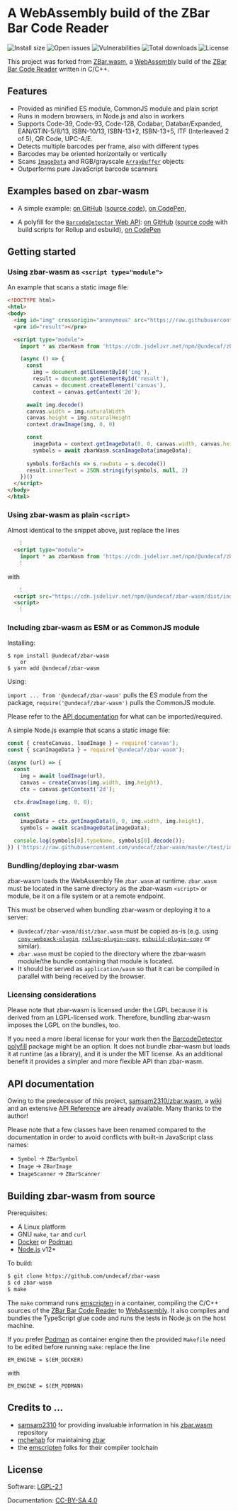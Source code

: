 # A WebAssembly build of the ZBar Bar Code Reader

![Install size](https://badgen.net/packagephobia/install/@undecaf/zbar-wasm)
![Open issues](https://badgen.net/github/open-issues/undecaf/zbar-wasm)
![Vulnerabilities](https://snyk.io/test/npm/@undecaf/zbar-wasm/badge.svg)
![Total downloads](https://badgen.net/npm/dt/@undecaf/zbar-wasm)
![License](https://badgen.net/github/license/undecaf/zbar-wasm)

This project was forked from [ZBar.wasm](https://github.com/samsam2310/zbar.wasm),
a [WebAssembly](https://webassembly.org/) build
of the [ZBar Bar Code Reader](https://github.com/mchehab/zbar) written in C/C++.

## Features

+ Provided as minified ES module, CommonJS module and plain script
+ Runs in modern browsers, in Node.js and also in workers
+ Supports Code-39, Code-93, Code-128, Codabar, Databar/Expanded,
  EAN/GTIN-5/8/13, ISBN-10/13, ISBN-13+2, ISBN-13+5, ITF (Interleaved 2 of 5), QR Code, UPC-A/E.
+ Detects multiple barcodes per frame, also with different types
+ Barcodes may be oriented horizontally or vertically
+ Scans [`ImageData`](https://developer.mozilla.org/en-US/docs/Web/API/ImageData) and 
  RGB/grayscale [`ArrayBuffer`](https://developer.mozilla.org/en-US/docs/Web/JavaScript/Reference/Global_Objects/ArrayBuffer) objects
+ Outperforms pure JavaScript barcode scanners


## Examples based on zbar-wasm

+ A simple example: [on GitHub](https://undecaf.github.io/zbar-wasm/example/) 
  ([source code](https://github.com/undecaf/zbar-wasm/tree/master/docs/example)),
  [on CodePen](https://codepen.io/undecaf/pen/ZEXmqdB),
  
+ A polyfill for the [`BarcodeDetector` Web API](https://developer.mozilla.org/en-US/docs/Web/API/BarcodeDetector):
  [on GitHub](https://undecaf.github.io/barcode-detector-polyfill/example/)
  ([source code](https://github.com/undecaf/barcode-detector-polyfill/tree/master/example) 
  with build scripts for Rollup and esbuild),
  [on CodePen](https://codepen.io/undecaf/pen/LYzXXzg)
  


## Getting started

### Using zbar-wasm as `<script type="module">`

An example that scans a static image file:

```html
<!DOCTYPE html>
<html>
<body>
  <img id="img" crossorigin="anonymous" src="https://raw.githubusercontent.com/undecaf/zbar-wasm/master/test/img/qr_code.png">
  <pre id="result"></pre>

  <script type="module">
    import * as zbarWasm from 'https://cdn.jsdelivr.net/npm/@undecaf/zbar-wasm/dist/main.js'

    (async () => {
      const
        img = document.getElementById('img'),
        result = document.getElementById('result'),
        canvas = document.createElement('canvas'),
        context = canvas.getContext('2d');

      await img.decode()
      canvas.width = img.naturalWidth
      canvas.height = img.naturalHeight
      context.drawImage(img, 0, 0)

      const
        imageData = context.getImageData(0, 0, canvas.width, canvas.height),
        symbols = await zbarWasm.scanImageData(imageData);
      
      symbols.forEach(s => s.rawData = s.decode())
      result.innerText = JSON.stringify(symbols, null, 2)
    })()
  </script>
</body>
</html>
```


### Using zbar-wasm as plain `<script>`

Almost identical to the snippet above, just replace the lines

```html
    ⁝
  <script type="module">
    import * as zbarWasm from 'https://cdn.jsdelivr.net/npm/@undecaf/zbar-wasm/dist/main.js'
    ⁝
```

with

```html
    ⁝
  <script src="https://cdn.jsdelivr.net/npm/@undecaf/zbar-wasm/dist/index.js"></script>
  <script>
    ⁝
```


### Including zbar-wasm as ESM or as CommonJS module

Installing:

```shell script
$ npm install @undecaf/zbar-wasm
    or
$ yarn add @undecaf/zbar-wasm
```

Using:

`import ... from '@undecaf/zbar-wasm'` pulls the ES module from the package,
`require('@undecaf/zbar-wasm')` pulls the CommonJS module.

Please refer to the [API documentation](#api-documentation) for what can be imported/required.

A simple Node.js example that scans a static image file:

```javascript
const { createCanvas, loadImage } = require('canvas');
const { scanImageData } = require('@undecaf/zbar-wasm');

(async (url) => {
  const
    img = await loadImage(url),
    canvas = createCanvas(img.width, img.height),
    ctx = canvas.getContext('2d');

  ctx.drawImage(img, 0, 0);

  const
    imageData = ctx.getImageData(0, 0, img.width, img.height),
    symbols = await scanImageData(imageData);

  console.log(symbols[0].typeName, symbols[0].decode());
}) ('https://raw.githubusercontent.com/undecaf/zbar-wasm/master/test/img/qr_code.png');
```

### Bundling/deploying zbar-wasm

zbar-wasm loads the WebAssembly file `zbar.wasm` at runtime. `zbar.wasm` must be located in the same directory
as the zbar-wasm `<script>` or module, be it on a file system or at a remote endpoint.

This must be observed when bundling zbar-wasm or deploying it to a server:

+ `@undecaf/zbar-wasm/dist/zbar.wasm` must be copied as-is (e.g. using [`copy-webpack-plugin`](https://www.npmjs.com/package/copy-webpack-plugin),
  [`rollup-plugin-copy`](https://www.npmjs.com/package/rollup-plugin-copy), [`esbuild-plugin-copy`](https://www.npmjs.com/package/esbuild-plugin-copy)
  or similar).
+ `zbar.wasm` must be copied to the directory where the zbar-wasm module/the bundle containing that module is located.
+ It should be served as `application/wasm` so that it can be compiled in parallel with being received 
  by the browser.


### Licensing considerations

Please note that zbar-wasm is licensed under the LGPL because it is derived from an LGPL-licensed work.
Therefore, bundling zbar-wasm imposes the LGPL on the bundles, too.

If you need a more liberal license for your work then the [BarcodeDetector polyfill](https://www.npmjs.com/package/@undecaf/barcode-detector-polyfill)
package might be an option. It does not bundle zbar-wasm but loads it at runtime (as a library), and it is under the MIT license.
As an additional benefit it provides a simpler and more flexible API than zbar-wasm.


## API documentation

Owing to the predecessor of this project, [samsam2310/zbar.wasm](https://github.com/samsam2310/zbar.wasm),
a [wiki](https://github.com/samsam2310/zbar.wasm/wiki) and an extensive
[API Reference](https://github.com/samsam2310/zbar.wasm/wiki/API-Reference) are already available.
Many thanks to the author!

Please note that a few classes have been renamed compared to the documentation in order to avoid
conflicts with built-in JavaScript class names:

+ `Symbol` &rarr; `ZBarSymbol`
+ `Image` &rarr; `ZBarImage`
+ `ImageScanner` &rarr; `ZBarScanner`


## Building zbar-wasm from source

Prerequisites:

+ A Linux platform
+ GNU `make`, `tar` and `curl`
+ [Docker](https://www.docker.com/) or [Podman](https://podman.io/)
+ [Node.js](https://nodejs.org/) v12+

To build:

```bash
$ git clone https://github.com/undecaf/zbar-wasm
$ cd zbar-wasm
$ make
```

The `make` command runs [emscripten](https://emscripten.org/) in a container, compiling the C/C++
sources of the [ZBar Bar Code Reader](https://github.com/mchehab/zbar)
to [WebAssembly](https://webassembly.org/). It also compiles and bundles the TypeScript glue code
and runs the tests in Node.js on the host machine.

If you prefer [Podman](https://podman.io/) as container engine then the provided `Makefile` need
to be edited before running `make`: replace the line

```
EM_ENGINE = $(EM_DOCKER)
```

with

```
EM_ENGINE = $(EM_PODMAN)
```


## Credits to ...

+ [samsam2310]() for providing invaluable information in his [zbar.wasm](https://github.com/samsam2310/zbar.wasm) repository
+ [mchehab](https://github.com/mchehab) for maintaining [zbar](https://github.com/mchehab/zbar)
+ the [emscripten](https://emscripten.org/) folks for their compiler toolchain 


## License

Software: [LGPL-2.1](http://opensource.org/licenses/LGPL-2.1)

Documentation: [CC-BY-SA 4.0](http://creativecommons.org/licenses/by-sa/4.0/)
